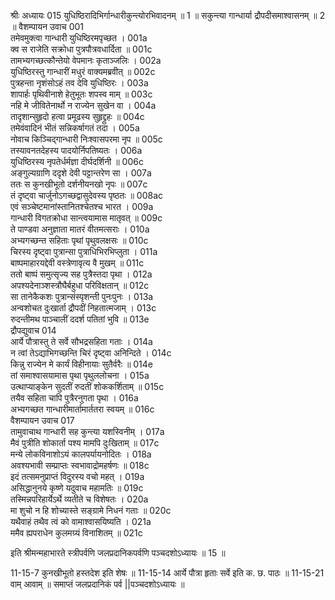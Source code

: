 श्रीः
अध्यायः 015
युधिष्ठिरादिभिर्गान्धारीकुन्त्योरभिवादनम् ॥ 1 ॥ सकुन्त्या गान्धार्या द्रौपदीसमाश्वासनम् ॥ 2 ॥
वैशम्पायन उवाच 	001  
तमेवमुक्त्वा गान्धारी युधिष्ठिरमपृच्छत ।	001a  
क्व स राजेति सक्रोधा पुत्रपौत्रवधार्दिता ॥	001c  
तामभ्यगच्छत्कौन्तेयो वेपमानः कृताञ्जलिः ।	002a  
युधिष्ठिरस्तु गान्धारीं मधुरं वाक्यमब्रवीत् ॥	002c  
पुत्रहन्ता नृशंसोऽहं तव देवि युधिष्ठिरः ।	003a  
शापार्हः पृथिवीनाशे हेतुभूतः शपस्व माम् ॥	003c  
नहि मे जीवितेनार्थो न राज्येन सुखेन वा ।	004a  
तादृशान्सुहृदो हत्वा प्रमूढस्य सुहृद्द्रुहः ॥	004c  
तमेवंवादिनं भीतं सन्निकर्षागतं तदा ।	005a  
नोवाच किञ्चिद्गान्धारी निःश्वासपरमा नृप ॥	005c  
तस्यावनतदेहस्य पादयोर्निपतिष्यतः ।	006a  
युधिष्ठिरस्य नृपतेर्धर्मज्ञा दीर्घदर्शिनी ॥	006c  
अङ्गुल्यग्राणि ददृशे देवी पट्टान्तरेण सा ।	007a  
ततः स कुनखीभूतो दर्शनीयनखो नृपः ॥	007c  
तं दृष्ट्वा चार्जुनोऽगच्छद्वासुदेवस्य पृष्ठतः ॥	008ac  
एवं सञ्चेष्टमानांस्तानितश्चेतश्च भारत ।	009a  
गान्धारी विगतक्रोधा सान्त्वयामास मातृवत् ॥	009c  
ते पाण्डवा अनुज्ञाता मातरं वीतमत्सराः ।	010a  
अभ्यगच्छन्त सहिताः पृथां पृथुवलक्षसः ॥	010c  
चिरस्य दृष्ट्वा पुत्रान्सा पुत्राधिभिरभिप्लुता ।	011a  
बाष्पमाहारयद्देवी वस्त्रेणावृत्य वै मुखम् ॥	011c  
ततो बाष्पं समुत्सृज्य सह पुत्रैस्तदा पृथा ।	012a  
अपश्यदेनाञ्शस्त्रौघैर्बहुधा परिविक्षतान् ॥	012c  
सा तानेकैकशः पुत्रान्संस्पृशन्ती पुनःपुनः ।	013a  
अन्वशोचत दुःखार्ता द्रौपदीं निहतात्मजाम् ।	013c  
रुदन्तीमथ पाञ्चालीं ददर्श पतितां भुवि ॥	013e  
द्रौपद्युवाच 	014  
आर्ये पौत्रास्तु ते सर्वे सौभद्रसहिता गताः ।	014a  
न त्वां तेऽद्याभिगच्छन्ति चिरं दृष्ट्वा अनिन्दिते ।	014c  
किन्नु राज्येन मे कार्यं विहीनायाः सुतैर्वरैः ॥	014e  
तां समाश्वासयामास पृथा पृथुललोचना ।	015a  
उत्थाप्याङ्केन सुदतीं रुदतीं शोककर्शिताम् ॥	015c  
तयैव सहिता चापि पुत्रैरनुगता पृथा ।	016a  
अभ्यगच्छत गान्धारीमार्तामार्ततरा स्वयम् ॥	016c  
वैशम्पायन उवाच 	017  
तामुवाचाथ गान्धारी सह कुन्त्या यशस्विनीम् ।	017a  
मैवं पुत्रीति शोकार्ता पश्य मामपि दुःखिताम् ॥	017c  
मन्ये लोकविनाशोऽयं कालपर्यायनोदितः ।	018a  
अवश्यभावी सम्प्राप्तः स्वभावाद्रोमहर्षणः ॥	018c  
इदं तत्समनुप्राप्तं विदुरस्य वचो महत् ।	019a  
असिद्धानुनये कृष्णे यदुवाच महामतिः ॥	019c  
तस्मिन्नपरिहार्येऽर्थे व्यतीते च विशेषतः ।	020a  
मा शुचो न हि शोच्यास्ते सङ्ग्रामे निधनं गताः ॥	020c  
यथैवाहं तथैव त्वं को वामाश्वासयिष्यति ।	021a  
ममैव ह्यपराधेन कुलमग्र्यं विनाशितम् ॥ 	021c  

इति श्रीमन्महाभारते स्त्रीपर्वणि जलप्रदानिकपर्वणि पञ्चदशोऽध्यायः ॥ 15 ॥

11-15-7 कुनखीभूतो हस्तदेश इति शेषः ॥ 11-15-14 आर्ये पौत्रा हृताः सर्वे इति क. छ. पाठः ॥ 11-15-21 वाम् आवाम् ॥ समाप्तं जलप्रदानिकं पर्व ||पञ्चदशोऽध्यायः ॥
